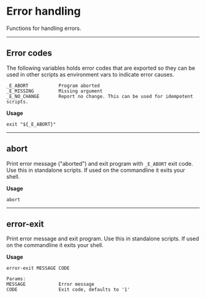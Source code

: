 # Error handling

Functions for handling errors.

---

## Error codes

The following variables holds error codes that are exported so they can be used in other scripts as environment vars to indicate error causes.

```
_E_ABORT           Program aborted
_E_MISSING         Missing argument
_E_NO_CHANGE       Report no change. This can be used for idempotent scripts.
```

**Usage**

```
exit "${_E_ABORT}"
```

---

## abort

Print error message ("aborted") and exit program with `_E_ABORT` exit code. Use this in standalone scripts. If used on the commandline it exits your shell.

**Usage**

```
abort
```

---

## error-exit

Print error message and exit program. Use this in standalone scripts. If used on the commandline it exits your shell.

**Usage**

```
error-exit MESSAGE CODE

Params:
MESSAGE            Error message
CODE               Exit code, defaults to '1'
```

